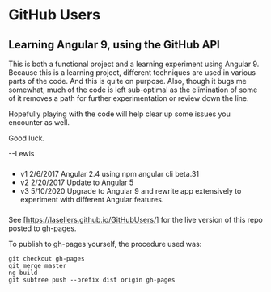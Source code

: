 # GitHub Users

## Learning Angular 9, using the GitHub API

This is both a functional project and a learning experiment using Angular 9.
Because this is a learning project, different techniques are used in various parts of the code.
And this is quite on purpose. Also, though it bugs me somewhat, much of the code is left sub-optimal
as the elimination of some of it removes a path for further experimentation or review down the line.

Hopefully playing with the code will help clear up some issues you encounter as well.

Good luck.

--Lewis

###
* v1 2/6/2017 Angular 2.4 using npm angular cli beta.31
* v2 2/20/2017 Update to Angular 5
* v3 5/10/2020 Upgrade to Angular 9 and rewrite app extensively to experiment with different Angular features.


###
See [https://lasellers.github.io/GitHubUsers/] for the live version of this repo posted to gh-pages.

To publish to gh-pages yourself, the procedure used was:

```
git checkout gh-pages
git merge master
ng build
git subtree push --prefix dist origin gh-pages
```
